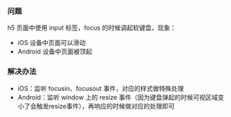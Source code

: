 ### 问题
h5 页面中使用 input 标签，focus 的时候调起软键盘，现象：
- iOS 设备中页面可以滑动
- Android 设备中页面被顶起

### 解决办法
- iOS：监听 focusin、focusout 事件，对应的样式做特殊处理
- Android：监听 window 上的 resize 事件（因为键盘弹起的时候可视区域变小了会触发resize事件），再响应的时候做对应的处理即可